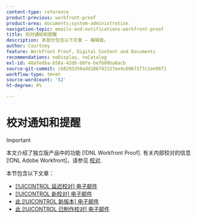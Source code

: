 ```yaml
---
content-type: reference
product-previous: workfront-proof
product-area: documents;system-administration
navigation-topic: emails-and-notifications-workfront-proof
title: 校对通知和提醒
description: 本部分包含以下文章 — 编辑我。
author: Courtney
feature: Workfront Proof, Digital Content and Documents
recommendations: noDisplay, noCatalog
exl-id: 48afedba-b58a-42db-b0fe-befb09ba8acb
source-git-commit: cb8293350add186743157ee4c60671f7c1ee96f1
workflow-type: tm+mt
source-wordcount: '52'
ht-degree: 0%

---
```


# 校对通知和提醒

>[!IMPORTANT]
>
>本文介绍了独立版产品中的功能 [!DNL Workfront Proof]. 有关内部校对的信息 [!DNL Adobe Workfront]，请参见 [校对](../../../review-and-approve-work/proofing/proofing.md).

本节包含以下文章：

* [[!UICONTROL 延迟校对] 电子邮件](../../../workfront-proof/wp-emailsntfctns/proof-notifications-and-reminders/late-proof-email.md)
* [[!UICONTROL 新校对] 电子邮件](../../../workfront-proof/wp-emailsntfctns/proof-notifications-and-reminders/new-proof-email.md)
* [此 [!UICONTROL 新版本] 电子邮件](../../../workfront-proof/wp-emailsntfctns/proof-notifications-and-reminders/new-version-email.md)
* [此 [!UICONTROL 已制作校对] 电子邮件](../../../workfront-proof/wp-emailsntfctns/proof-notifications-and-reminders/proof-made-email.md)
